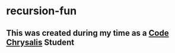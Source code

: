 # recursion-fun
## This was created during my time as a [Code Chrysalis](https://codechrysalis.io) Student